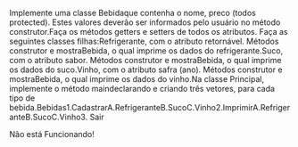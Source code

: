 Implemente  uma  classe Bebidaque  contenha o  nome, preco  (todos  protected).  Estes  valores deverão ser informados pelo usuário no método construtor.Faça os métodos getters e setters de todos os atributos. Faça as seguintes classes filhas:Refrigerante, com o atributo retornável. Métodos construtor e  mostraBebida, o qual imprime os dados do refrigerante.Suco, com o atributo sabor. Métodos construtor e  mostraBebida, o qual imprime os dados do suco.Vinho,  com  o  atributo  safra  (ano).  Métodos  construtor  e    mostraBebida,  o  qual  imprime  os dados do vinho.Na  classe  Principal,  implemente  o  método maindeclarando e  criando três vetores,  para  cada tipo de bebida.Bebidas1.CadastrarA.RefrigeranteB.SucoC.Vinho2.ImprimirA.RefrigeranteB.SucoC.Vinho3. Sair


Não está Funcionando!